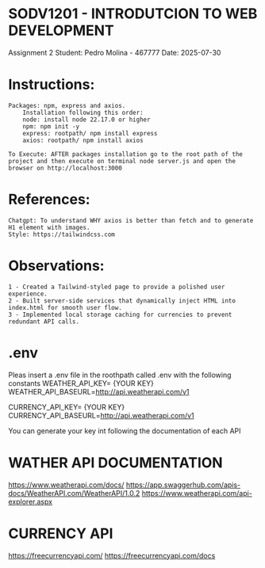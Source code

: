 # SODV1201 - INTRODUTCION TO WEB DEVELOPMENT
Assignment 2
Student: Pedro Molina - 467777
Date: 2025-07-30

# Instructions:     
    
    Packages: npm, express and axios.
        Installation following this order:
        node: install node 22.17.0 or higher
        npm: npm init -y
        express: rootpath/ npm install express 
        axios: rootpath/ npm install axios
    
    To Execute: AFTER packages installation go to the root path of the project and then execute on terminal node server.js and open the browser on http://localhost:3000
    
# References: 
    Chatgpt: To understand WHY axios is better than fetch and to generate H1 element with images.
    Style: https://tailwindcss.com

# Observations:
    1 - Created a Tailwind-styled page to provide a polished user experience.
    2 - Built server-side services that dynamically inject HTML into index.html for smooth user flow.
    3 - Implemented local storage caching for currencies to prevent redundant API calls.

# .env
Pleas insert a .env file in the roothpath called .env with the following constants
WEATHER_API_KEY= {YOUR KEY}
WEATHER_API_BASEURL=http://api.weatherapi.com/v1

CURRENCY_API_KEY= {YOUR KEY}
CURRENCY_API_BASEURL=http://api.weatherapi.com/v1

You can generate your key int following the documentation of each API

# WATHER API DOCUMENTATION
https://www.weatherapi.com/docs/
https://app.swaggerhub.com/apis-docs/WeatherAPI.com/WeatherAPI/1.0.2
https://www.weatherapi.com/api-explorer.aspx

# CURRENCY API
https://freecurrencyapi.com/
https://freecurrencyapi.com/docs


